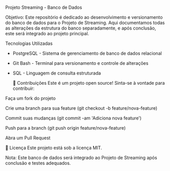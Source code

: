 Projeto Streaming - Banco de Dados

 Objetivo:
Este repositório é dedicado ao desenvolvimento e versionamento do banco de dados para o Projeto de Streaming. Aqui documentamos todas as alterações da estrutura do banco separadamente, e após conclusão, este será integrado ao projeto principal.

 Tecnologias Utilizadas
- PostgreSQL - Sistema de gerenciamento de banco de dados relacional
- Git Bash - Terminal para versionamento e controle de alterações
- SQL - Linguagem de consulta estruturada

  🤝 Contribuições
Este é um projeto open source! Sinta-se à vontade para contribuir:

Faça um fork do projeto

Crie uma branch para sua feature (git checkout -b feature/nova-feature)

Commit suas mudanças (git commit -am 'Adiciona nova feature')

Push para a branch (git push origin feature/nova-feature)

Abra um Pull Request

📝 Licença
Este projeto está sob a licença MIT.

Nota: Este banco de dados será integrado ao Projeto de Streaming após conclusão e testes adequados.

